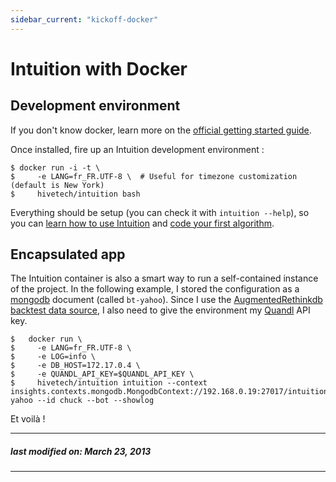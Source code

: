```yaml
---
sidebar_current: "kickoff-docker"
---
```


# Intuition with Docker

## Development environment

If you don't know docker, learn more on the [official getting started
guide](https://www.docker.io/gettingstarted/).

Once installed, fire up an Intuition development environment :

```console
$ docker run -i -t \
$     -e LANG=fr_FR.UTF-8 \  # Useful for timezone customization (default is New York)
$     hivetech/intuition bash
```

Everything should be setup (you can check it with `intuition --help`), so you
can [learn how to use Intuition](/articles/intuition/command-line.html) and
[code your first algorithm](/articles/api).


## Encapsulated app

The Intuition container is also a smart way to run a self-contained instance of
the project. In the following example, I stored the configuration as a
[mongodb](https://github.com/intuition-io/insights/blob/develop/insights/contexts/mongodb.py)
document (called `bt-yahoo`). Since I use the [AugmentedRethinkdb backtest data
source](https://github.com/intuition-io/insights/blob/develop/insights/sources/backtest/database.py),
I also need to give the environment my [Quandl](http://quandl.com) API key.

```console
$   docker run \
$     -e LANG=fr_FR.UTF-8 \
$     -e LOG=info \
$     -e DB_HOST=172.17.0.4 \
$     -e QUANDL_API_KEY=$QUANDL_API_KEY \
$     hivetech/intuition intuition --context insights.contexts.mongodb.MongodbContext://192.168.0.19:27017/intuition/contexts/bt-yahoo --id chuck --bot --showlog
```

Et voilà !


-------
##### last modified on: March 23, 2013
-------
